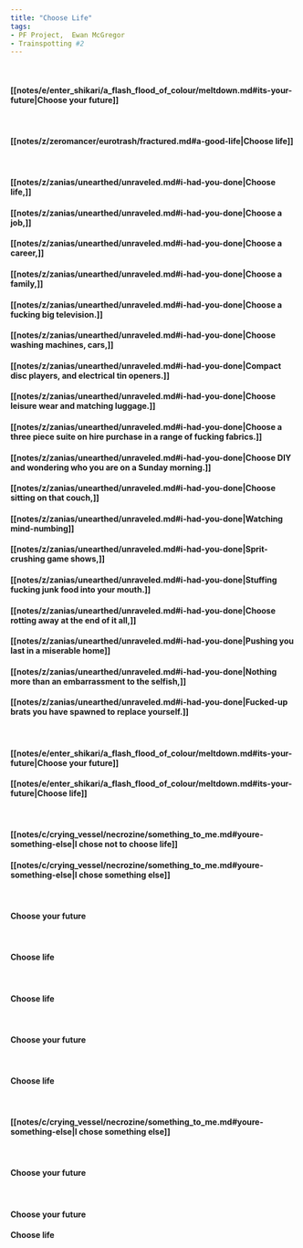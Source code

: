 ```yaml
---
title: "Choose Life"
tags:
- PF Project,  Ewan McGregor
- Trainspotting #2
---
```

&nbsp;
#### [[notes/e/enter_shikari/a_flash_flood_of_colour/meltdown.md#its-your-future|Choose your future]]
&nbsp;
#### [[notes/z/zeromancer/eurotrash/fractured.md#a-good-life|Choose life]]
&nbsp;
#### [[notes/z/zanias/unearthed/unraveled.md#i-had-you-done|Choose life,]]
#### [[notes/z/zanias/unearthed/unraveled.md#i-had-you-done|Choose a job,]]
#### [[notes/z/zanias/unearthed/unraveled.md#i-had-you-done|Choose a career,]]
#### [[notes/z/zanias/unearthed/unraveled.md#i-had-you-done|Choose a family,]]
#### [[notes/z/zanias/unearthed/unraveled.md#i-had-you-done|Choose a fucking big television.]]
#### [[notes/z/zanias/unearthed/unraveled.md#i-had-you-done|Choose washing machines, cars,]]
#### [[notes/z/zanias/unearthed/unraveled.md#i-had-you-done|Compact disc players, and electrical tin openers.]]
#### [[notes/z/zanias/unearthed/unraveled.md#i-had-you-done|Choose leisure wear and matching luggage.]]
#### [[notes/z/zanias/unearthed/unraveled.md#i-had-you-done|Choose a three piece suite on hire purchase in a range of fucking fabrics.]]
#### [[notes/z/zanias/unearthed/unraveled.md#i-had-you-done|Choose DIY and wondering who you are on a Sunday morning.]]
#### [[notes/z/zanias/unearthed/unraveled.md#i-had-you-done|Choose sitting on that couch,]]
#### [[notes/z/zanias/unearthed/unraveled.md#i-had-you-done|Watching mind-numbing]]
#### [[notes/z/zanias/unearthed/unraveled.md#i-had-you-done|Sprit-crushing game shows,]]
#### [[notes/z/zanias/unearthed/unraveled.md#i-had-you-done|Stuffing fucking junk food into your mouth.]]
#### [[notes/z/zanias/unearthed/unraveled.md#i-had-you-done|Choose rotting away at the end of it all,]]
#### [[notes/z/zanias/unearthed/unraveled.md#i-had-you-done|Pushing you last in a miserable home]]
#### [[notes/z/zanias/unearthed/unraveled.md#i-had-you-done|Nothing more than an embarrassment to the selfish,]]
#### [[notes/z/zanias/unearthed/unraveled.md#i-had-you-done|Fucked-up brats you have spawned to replace yourself.]]
&nbsp;
#### [[notes/e/enter_shikari/a_flash_flood_of_colour/meltdown.md#its-your-future|Choose your future]]
#### [[notes/e/enter_shikari/a_flash_flood_of_colour/meltdown.md#its-your-future|Choose life]]
&nbsp;
#### [[notes/c/crying_vessel/necrozine/something_to_me.md#youre-something-else|I chose not to choose life]]
#### [[notes/c/crying_vessel/necrozine/something_to_me.md#youre-something-else|I chose something else]]
&nbsp;
#### Choose your future
&nbsp;
#### Choose life
&nbsp;
#### Choose life
&nbsp;
#### Choose your future
&nbsp;
#### Choose life
&nbsp;
#### [[notes/c/crying_vessel/necrozine/something_to_me.md#youre-something-else|I chose something else]]
&nbsp;
#### Choose your future
&nbsp;
#### Choose your future
#### Choose life
